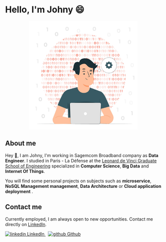 
# Hello, I'm Johny 😄

<p align="center">
  <img src="avatar_working.jpg" alt="avatar_working" width="350"/>
</p>

## About me
Hey 👋, I am Johny, I'm working in Sagemcom Broadband company as **Data Engineer**. I studied in Paris - La Défense at the [Leonard de Vinci Graduate School of Engineering](https://www.esilv.fr/en/) specialized in **Computer Science**, **Big Data** and **Internet Of Things**.

You will find some personal projects on subjects such as **microservice**, **NoSQL Management management**, **Data Architecture** or **Cloud application deployment** .

## Contact me

Currently employed, I am always open to new opportunities. Contact me directly on [LinkedIn](https://www.linkedin.com/in/johny-lin/).

<p>
  <a href="https://www.linkedin.com/in/johny-lin/">
    <img src="https://i.stack.imgur.com/gVE0j.png" alt="linkedin"> LinkedIn
  </a> &nbsp;
  <a href="https://github.com/JohnyLn"">
    <img src="https://i.stack.imgur.com/tskMh.png" alt="github"> Github
  </a>
</p>
